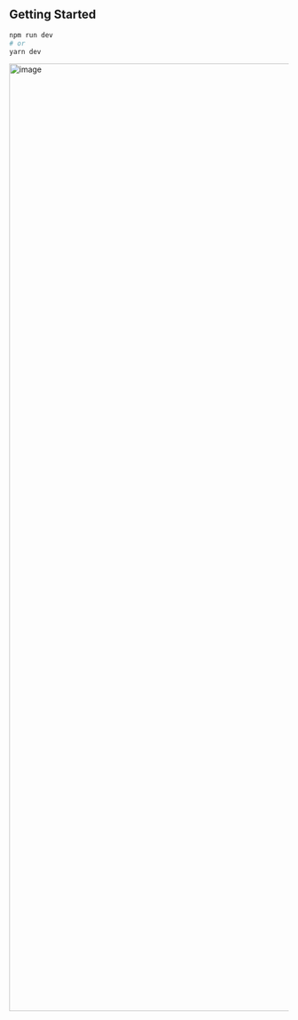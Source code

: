 ## Getting Started

```bash
npm run dev
# or
yarn dev
```

<img width="1708" alt="image" src="https://user-images.githubusercontent.com/50871137/193567388-aec10595-f443-4f3b-a8b6-2602d6aeeb0e.png">
